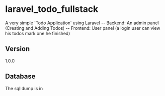 
# laravel_todo_fullstack
A very simple 'Todo Application' using Laravel
-- Backend: An admin panel (Creating and Adding Todos)
-- Frontend: User panel (a login user can view his todos mark one he finished)


## Version
1.0.0

## Database
The sql dump is in 

